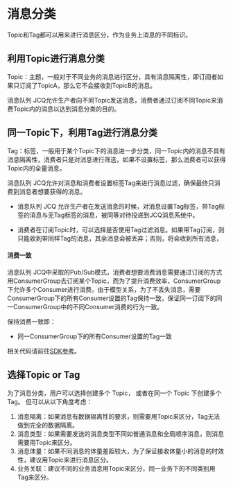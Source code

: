 # 消息分类
Topic和Tag都可以用来进行消息区分，作为业务上消息的不同标识。

## 利用Topic进行消息分类

Topic：主题，一般对于不同业务的消息进行区分，具有消息隔离性，即订阅者如果只订阅了TopicA，那么它不会接收到TopicB的消息。

消息队列 JCQ允许生产者向不同Topic发送消息，消费者通过订阅不同Topic来消费Topic内的消息以达到消息分类的目的。

## 同一Topic下，利用Tag进行消息分类

Tag：标签，一般用于某个Topic下的消息进一步分类，同一Topic内的消息不具有消息隔离性，消费者只是对消息进行筛选，如果不设置标签，那么消费者可以获得Topic内的全量消息。

消息队列 JCQ允许对消息和消费者设置标签Tag来进行消息过滤，确保最终只消费到消息者想要获得的消息。

- 消息队列 JCQ 允许生产者在发送消息的时候，对消息设置Tag标签，带Tag标签的消息与无Tag标签的消息，被同等对待投递到JCQ消息系统中。

- 消费者在订阅Topic时，可以选择是否使用Tag过滤消息。如果带Tag订阅，则只能收到带同样Tag的消息，其余消息会被丢弃；否则，将会收到所有消息，


#### 消费一致

消息队列 JCQ中采取的Pub/Sub模式，消费者想要消费消息需要通过订阅的方式用ConsumerGroup去订阅某个Topic，而为了提升消费效率，ConsumerGroup下允许多个Consumer进行消费。由于模型关系，为了不丢失消息，需要ConsumerGroup下的所有Consumer设置的Tag保持一致，保证同一订阅下的同一ConsumerGroup中的不同Consumer消费的行为一致。

保持消费一致即：

- 同一ConsumerGroup下的所有Consumer设置的Tag一致

相关代码请前往[SDK参考](https://docs.jdcloud.com/cn/message-queue/produce-standard-message)。


## 选择Topic or Tag

为了消息分类，用户可以选择创建多个 Topic， 或者在同一个 Topic 下创建多个 Tag。 但可以从以下角度考虑：

1. 消息隔离：如果消息有数据隔离性的要求，则需要用Topic来区分，Tag无法做到完全的数据隔离。
2. 消息类型：如果需要发送的消息类型不同如普通消息和全局顺序消息，则消息需要用Topic来区分。
3. 消息体量：如果不同消息的体量差距较大，为了保证接收体量小的消息的时效性，建议用Topic来进行消息区分。
4. 业务关联：建议不同的业务消息用Topic来区分，同一业务下的不同类别用Tag来区分。





